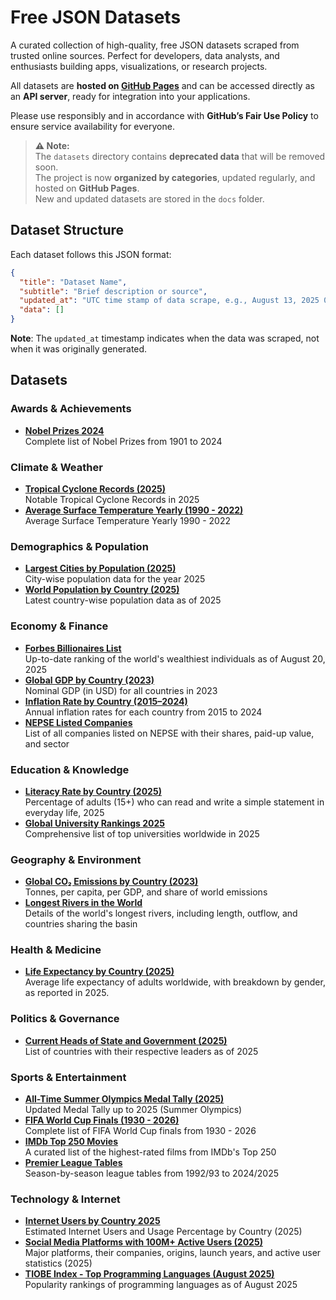 # Free JSON Datasets

A curated collection of high-quality, free JSON datasets scraped from trusted online sources. Perfect for developers,
data analysts, and enthusiasts building apps, visualizations, or research projects.

All datasets are **hosted on [GitHub Pages](https://sharmadhiraj.github.io/free-json-datasets/)** and can be accessed
directly as an **API server**, ready for integration into your applications.

Please use responsibly and in accordance with **GitHub’s Fair Use Policy** to ensure service availability for everyone.

> **⚠️ Note:**  
> The `datasets` directory contains **deprecated data** that will be removed soon.  
> The project is now **organized by categories**, updated regularly, and hosted on **GitHub Pages**.  
> New and updated datasets are stored in the `docs` folder.

## Dataset Structure

Each dataset follows this JSON format:

```json
{
  "title": "Dataset Name",
  "subtitle": "Brief description or source",
  "updated_at": "UTC time stamp of data scrape, e.g., August 13, 2025 01:29 PM UTC",
  "data": []
}
```

**Note**: The `updated_at` timestamp indicates when the data was scraped, not when it was originally generated.

## Datasets

### Awards & Achievements

- [**Nobel Prizes 2024**](https://github.com/sharmadhiraj/free-json-datasets/blob/master/docs/awards-achievements/nobel_prizes.json)  
  Complete list of Nobel Prizes from 1901 to 2024

### Climate & Weather

- [**Tropical Cyclone Records (2025)**](https://github.com/sharmadhiraj/free-json-datasets/blob/master/docs/climate-weather/tropical_cyclone_records.json)  
  Notable Tropical Cyclone Records in 2025
- [**Average Surface Temperature Yearly (1990 - 2022)**](https://github.com/sharmadhiraj/free-json-datasets/blob/master/docs/climate-weather/yearly_average_surface_temperature_by_country.json)  
  Average Surface Temperature Yearly 1990 - 2022

### Demographics & Population

- [**Largest Cities by Population (2025)**](https://github.com/sharmadhiraj/free-json-datasets/blob/master/docs/demographics-population/largest_cities_by_population.json)  
  City-wise population data for the year 2025
- [**World Population by Country (2025)**](https://github.com/sharmadhiraj/free-json-datasets/blob/master/docs/demographics-population/world_population_by_country.json)  
  Latest country-wise population data as of 2025

### Economy & Finance

- [**Forbes Billionaires List**](https://github.com/sharmadhiraj/free-json-datasets/blob/master/docs/economy-finance/forbes_billionaires_list.json)  
  Up-to-date ranking of the world's wealthiest individuals as of August 20, 2025
- [**Global GDP by Country (2023)**](https://github.com/sharmadhiraj/free-json-datasets/blob/master/docs/economy-finance/gdp_by_country.json)  
  Nominal GDP (in USD) for all countries in 2023
- [**Inflation Rate by Country (2015–2024)**](https://github.com/sharmadhiraj/free-json-datasets/blob/master/docs/economy-finance/list_of_countries_by_inflation_rate.json)  
  Annual inflation rates for each country from 2015 to 2024
- [**NEPSE Listed Companies**](https://github.com/sharmadhiraj/free-json-datasets/blob/master/docs/economy-finance/nepse_listed_companies.json)  
  List of all companies listed on NEPSE with their shares, paid-up value, and sector

### Education & Knowledge

- [**Literacy Rate by Country (2025)**](https://github.com/sharmadhiraj/free-json-datasets/blob/master/docs/education-knowledge/literacy_rate_by_country.json)  
  Percentage of adults (15+) who can read and write a simple statement in everyday life, 2025
- [**Global University Rankings 2025**](https://github.com/sharmadhiraj/free-json-datasets/blob/master/docs/education-knowledge/world_university_ranking.json)  
  Comprehensive list of top universities worldwide in 2025

### Geography & Environment

- [**Global CO₂ Emissions by Country (2023)**](https://github.com/sharmadhiraj/free-json-datasets/blob/master/docs/geography-environment/co2_emissions_by_country.json)  
  Tonnes, per capita, per GDP, and share of world emissions
- [**Longest Rivers in the World**](https://github.com/sharmadhiraj/free-json-datasets/blob/master/docs/geography-environment/longest_rivers.json)  
  Details of the world's longest rivers, including length, outflow, and countries sharing the basin

### Health & Medicine

- [**Life Expectancy by Country (2025)**](https://github.com/sharmadhiraj/free-json-datasets/blob/master/docs/health-medicine/life_expectancy_by_country.json)  
  Average life expectancy of adults worldwide, with breakdown by gender, as reported in 2025.

### Politics & Governance

- [**Current Heads of State and Government (2025)**](https://github.com/sharmadhiraj/free-json-datasets/blob/master/docs/politics-governance/world_leaders_in_office.json)  
  List of countries with their respective leaders as of 2025

### Sports & Entertainment

- [**All-Time Summer Olympics Medal Tally (2025)**](https://github.com/sharmadhiraj/free-json-datasets/blob/master/docs/sports-entertainment/all_time_olympic_games_medal_tally.json)  
  Updated Medal Tally up to 2025 (Summer Olympics)
- [**FIFA World Cup Finals (1930 - 2026)**](https://github.com/sharmadhiraj/free-json-datasets/blob/master/docs/sports-entertainment/fifa_world_cup_finals.json)  
  Complete list of FIFA World Cup finals from 1930 - 2026
- [**IMDb Top 250 Movies**](https://github.com/sharmadhiraj/free-json-datasets/blob/master/docs/sports-entertainment/imdb_top_movies.json)  
  A curated list of the highest-rated films from IMDb's Top 250
- [**Premier League Tables**](https://github.com/sharmadhiraj/free-json-datasets/blob/master/docs/sports-entertainment/premier_league_table_all_seasons.json)  
  Season-by-season league tables from 1992/93 to 2024/2025

### Technology & Internet

- [**Internet Users by Country 2025**](https://github.com/sharmadhiraj/free-json-datasets/blob/master/docs/technology-internet/internet_users_by_country.json)  
  Estimated Internet Users and Usage Percentage by Country (2025)
- [**Social Media Platforms with 100M+ Active Users (2025)**](https://github.com/sharmadhiraj/free-json-datasets/blob/master/docs/technology-internet/most_popular_social_platforms.json)  
  Major platforms, their companies, origins, launch years, and active user statistics (2025)
- [**TIOBE Index - Top Programming Languages (August 2025)**](https://github.com/sharmadhiraj/free-json-datasets/blob/master/docs/technology-internet/popular_programming_languages.json)  
  Popularity rankings of programming languages as of August 2025

